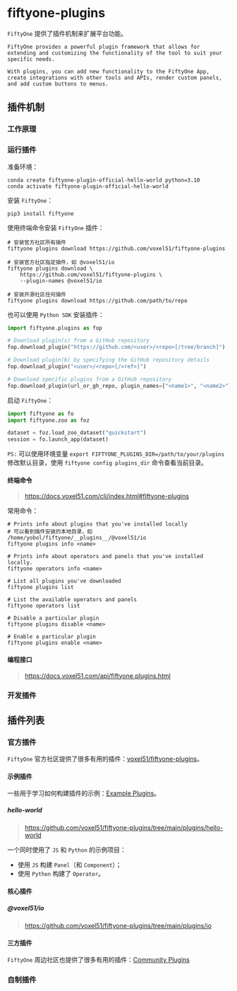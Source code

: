 # fiftyone-plugins

`FiftyOne` 提供了插件机制来扩展平台功能。

```
FiftyOne provides a powerful plugin framework that allows for extending and customizing the functionality of the tool to suit your specific needs.

With plugins, you can add new functionality to the FiftyOne App, create integrations with other tools and APIs, render custom panels, and add custom buttons to menus.
```

## 插件机制

### 工作原理

### 运行插件

准备环境：

```Shell
conda create fiftyone-plugin-official-hello-world python=3.10
conda activate fiftyone-plugin-official-hello-world
```

安装 `FiftyOne`：

```Shell
pip3 install fiftyone
```

使用终端命令安装 `FiftyOne` 插件：

```Shell
# 安装官方社区所有插件
fiftyone plugins download https://github.com/voxel51/fiftyone-plugins

# 安装官方社区指定插件，如 @voxel51/io
fiftyone plugins download \
    https://github.com/voxel51/fiftyone-plugins \
    --plugin-names @voxel51/io

# 安装开源社区任何插件
fiftyone plugins download https://github.com/path/to/repo
```

也可以使用 `Python SDK` 安装插件：

```Python
import fiftyone.plugins as fop

# Download plugin(s) from a GitHub repository
fop.download_plugin("https://github.com/<user>/<repo>[/tree/branch]")

# Download plugin(b) by specifying the GitHub repository details
fop.download_plugin("<user>/<repo>[/<ref>]")

# Download specific plugins from a GitHub repository
fop.download_plugin(url_or_gh_repo, plugin_names=["<name1>", "<name2>"])
```

启动 `FiftyOne`：

```Python
import fiftyone as fo
import fiftyone.zoo as foz

dataset = foz.load_zoo_dataset("quickstart")
session = fo.launch_app(dataset)
```

`PS:` 可以使用环境变量 `export FIFTYONE_PLUGINS_DIR=/path/to/your/plugins` 修改默认目录，使用 `fiftyone config plugins_dir` 命令查看当前目录。

#### 终端命令

> https://docs.voxel51.com/cli/index.html#fiftyone-plugins

常用命令：

```Shell
# Prints info about plugins that you've installed locally
# 可以看到插件安装的本地目录，如 /home/yobol/fiftyone/__plugins__/@voxel51/io
fiftyone plugins info <name>

# Prints info about operators and panels that you've installed locally.
fiftyone operators info <name>

# List all plugins you've downloaded
fiftyone plugins list

# List the available operators and panels
fiftyone operators list

# Disable a particular plugin
fiftyone plugins disable <name>

# Enable a particular plugin
fiftyone plugins enable <name>
```

#### 编程接口

> https://docs.voxel51.com/api/fiftyone.plugins.html

### 开发插件

## 插件列表

### 官方插件

`FiftyOne` 官方社区提供了很多有用的插件：[voxel51/fiftyone-plugins](https://github.com/voxel51/fiftyone-plugins)。

#### 示例插件

一些用于学习如何构建插件的示例：[Example Plugins](https://github.com/voxel51/fiftyone-plugins?tab=readme-ov-file#example-plugins)。

##### hello-world

> https://github.com/voxel51/fiftyone-plugins/tree/main/plugins/hello-world

一个同时使用了 `JS` 和 `Python` 的示例项目：

- 使用 `JS` 构建 `Panel`（和 `Component`）；
- 使用 `Python` 构建了 `Operator`。

#### 核心插件

##### @voxel51/io

> https://github.com/voxel51/fiftyone-plugins/tree/main/plugins/io



#### 三方插件

`FiftyOne` 周边社区也提供了很多有用的插件：[Community Plugins](https://github.com/voxel51/fiftyone-plugins?tab=readme-ov-file#community-plugins)

### 自制插件
